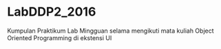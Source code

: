 # LabDDP2_2016
Kumpulan Praktikum Lab Mingguan selama mengikuti mata kuliah Object Oriented Programming di ekstensi UI
